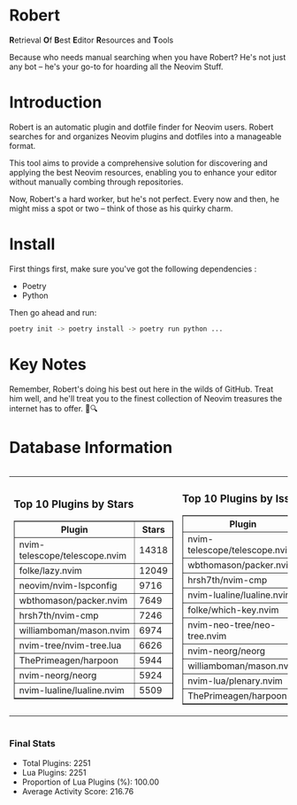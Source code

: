 # Robert

**R**etrieval
**O**f
**B**est
**E**ditor
**R**esources and
**T**ools

Because who needs manual searching when you have Robert?
He's not just any bot – he's your go-to for hoarding all the Neovim Stuff.

# Introduction
Robert is an automatic plugin and dotfile finder for Neovim users. Robert searches for and organizes Neovim plugins and dotfiles into a manageable format.

This tool aims to provide a comprehensive solution for discovering and applying the best Neovim resources, enabling you to enhance your editor without manually combing through repositories.

Now, Robert's a hard worker, but he's not perfect. Every now and then, he might miss a spot or two – think of those as his quirky charm. 

# Install
 First things first, make sure you've got the following dependencies :
  - Poetry 
  - Python 

Then go ahead and run:

```bash
poetry init -> poetry install -> poetry run python ...
```
# Key Notes

Remember, Robert's doing his best out here in the wilds of GitHub. Treat him well, and he'll treat you to the finest collection of Neovim treasures the internet has to offer. 🎩🔍


# Database Information

<div style='display:flex;flex-direction:row;justify-content:space-between;'><table><tr><td><h3>Top 10 Plugins by Stars</h3><table border="1"><tr><th>Plugin</th><th>Stars</th></tr><tr><td>nvim-telescope/telescope.nvim</td><td>14318</td></tr><tr><td>folke/lazy.nvim</td><td>12049</td></tr><tr><td>neovim/nvim-lspconfig</td><td>9716</td></tr><tr><td>wbthomason/packer.nvim</td><td>7649</td></tr><tr><td>hrsh7th/nvim-cmp</td><td>7246</td></tr><tr><td>williamboman/mason.nvim</td><td>6974</td></tr><tr><td>nvim-tree/nvim-tree.lua</td><td>6626</td></tr><tr><td>ThePrimeagen/harpoon</td><td>5944</td></tr><tr><td>nvim-neorg/neorg</td><td>5924</td></tr><tr><td>nvim-lualine/lualine.nvim</td><td>5509</td></tr></table></td><td><h3>Top 10 Plugins by Issues</h3><table border="1"><tr><th>Plugin</th><th>Issues</th></tr><tr><td>nvim-telescope/telescope.nvim</td><td>331</td></tr><tr><td>wbthomason/packer.nvim</td><td>305</td></tr><tr><td>hrsh7th/nvim-cmp</td><td>245</td></tr><tr><td>nvim-lualine/lualine.nvim</td><td>202</td></tr><tr><td>folke/which-key.nvim</td><td>191</td></tr><tr><td>nvim-neo-tree/neo-tree.nvim</td><td>186</td></tr><tr><td>nvim-neorg/neorg</td><td>171</td></tr><tr><td>williamboman/mason.nvim</td><td>162</td></tr><tr><td>nvim-lua/plenary.nvim</td><td>121</td></tr><tr><td>ThePrimeagen/harpoon</td><td>100</td></tr></table></td><td><h3>Top 10 Plugins by Forks</h3><table border="1"><tr><th>Plugin</th><th>Forks</th></tr><tr><td>neovim/nvim-lspconfig</td><td>2016</td></tr><tr><td>nvim-telescope/telescope.nvim</td><td>788</td></tr><tr><td>nvim-tree/nvim-tree.lua</td><td>596</td></tr><tr><td>nvim-lualine/lualine.nvim</td><td>451</td></tr><tr><td>hrsh7th/nvim-cmp</td><td>363</td></tr><tr><td>folke/tokyonight.nvim</td><td>356</td></tr><tr><td>ThePrimeagen/harpoon</td><td>344</td></tr><tr><td>jackMort/ChatGPT.nvim</td><td>301</td></tr><tr><td>nvimdev/lspsaga.nvim</td><td>282</td></tr><tr><td>folke/lazy.nvim</td><td>280</td></tr></table></td></tr></table></div>

### Final Stats
- Total Plugins: 2251
- Lua Plugins: 2251
- Proportion of Lua Plugins (%): 100.00
- Average Activity Score: 216.76
